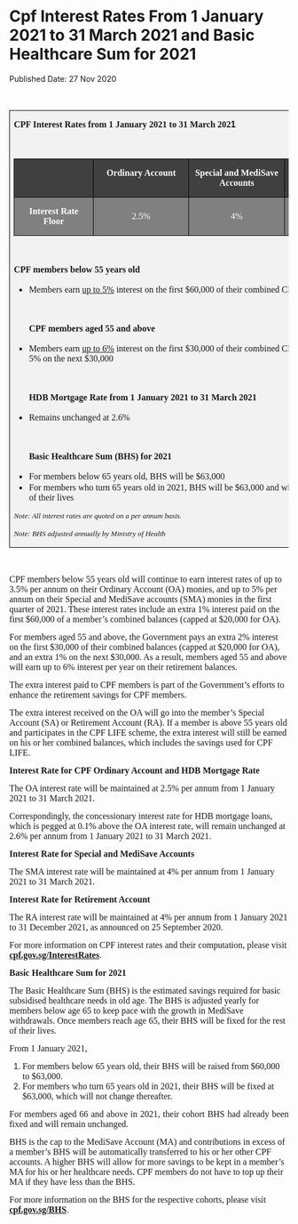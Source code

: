<html>
    <meta http-equiv="Content-Type" content="text/html; charset=utf-8"/>
    <meta charset="utf-8"/>
    <title>Cpf Interest Rates From 1 January 2021 to 31 March 2021 and Basic Healthcare Sum for 2021</title>
    <body><h1>Cpf Interest Rates From 1 January 2021 to 31 March 2021 and Basic Healthcare Sum for 2021</h1>
    <p>Published Date: 27 Nov 2020</p> <p><span style="font-size: 12pt; font-family: Calibri;">&nbsp;</span></p> <table border="1" cellspacing="0" cellpadding="0" style="border: none;"> <tbody><tr> <td width="680" valign="top" style="background: rgb(242, 242, 242); width: 509.85pt; padding: 0cm 5.4pt; border: 1pt solid black; text-align: left;"> <p><strong><span style="font-size: 12pt; font-family: Calibri;">CPF Interest Rates from </span></strong><strong><span style="font-size: 12pt; font-family: Calibri;"><span>1 January 2021 to 31 March 202</span></span></strong><strong><span style="font-size: 12pt; font-family: Calibri, sans-serif;">1</span></strong></p> <p>&nbsp;</p> <table border="1" cellspacing="0" cellpadding="0" width="663" style="width: 497.3pt; border: none;"> <tbody><tr> <td width="141" valign="top" style="background: rgb(64, 64, 64); width: 106.1pt; padding: 0cm 5.4pt; border: 1pt solid black; text-align: left;"> <p>&nbsp;</p> </td> <td width="174" valign="top" style="background: rgb(64, 64, 64); width: 130.4pt; padding: 0cm 5.4pt; border-top: 1pt solid black; border-right: 1pt solid black; border-bottom: 1pt solid black; border-left: none; text-align: left;"> <p align="center" style="text-align: center;"><strong><span style="color: white; font-size: 12pt; font-family: Calibri;">Ordinary Account</span></strong></p> </td> <td width="174" valign="top" style="background: rgb(64, 64, 64); width: 130.4pt; padding: 0cm 5.4pt; border-top: 1pt solid black; border-right: 1pt solid black; border-bottom: 1pt solid black; border-left: none; text-align: left;"> <p align="center" style="text-align: center;"><strong><span style="color: white; font-size: 12pt; font-family: Calibri;">Special and MediSave Accounts</span></strong></p> </td> <td width="174" valign="top" style="background: rgb(64, 64, 64); width: 130.4pt; padding: 0cm 5.4pt; border-top: 1pt solid black; border-right: 1pt solid black; border-bottom: 1pt solid black; border-left: none; text-align: left;"> <p align="center" style="text-align: center;"><strong><span style="color: white; font-size: 12pt; font-family: Calibri;">Retirement Account</span></strong></p> </td> </tr> <tr style="height: 26.45pt;"> <td width="141" style="background: gray; height: 26.45pt; width: 106.1pt; padding: 0cm 5.4pt; border-top: none; border-right: 1pt solid black; border-bottom: 1pt solid black; border-left: 1pt solid black; text-align: left;"> <p align="center" style="text-align: center;"><strong><span style="color: white; font-size: 12pt; font-family: Calibri;">Interest Rate Floor</span></strong></p> </td> <td width="174" style="background: gray; height: 26.45pt; width: 130.4pt; padding: 0cm 5.4pt; border-top: none; border-right: 1pt solid black; border-bottom: 1pt solid black; border-left: none; text-align: left;"> <p align="center" style="text-align: center;"><span style="color: white; font-size: 12pt; font-family: Calibri;">2.5%</span></p> </td> <td width="174" style="background: gray; height: 26.45pt; width: 130.4pt; padding: 0cm 5.4pt; border-top: none; border-right: 1pt solid black; border-bottom: 1pt solid black; border-left: none; text-align: left;"> <p align="center" style="text-align: center;"><span style="color: white; font-size: 12pt; font-family: Calibri;">4%</span></p> </td> <td width="174" style="background: gray; height: 26.45pt; width: 130.4pt; padding: 0cm 5.4pt; border-top: none; border-right: 1pt solid black; border-bottom: 1pt solid black; border-left: none; text-align: left;"> <p align="center" style="text-align: center;"><span style="color: white; font-size: 12pt; font-family: Calibri;">4%</span></p> </td> </tr> </tbody></table> <p>&nbsp;</p> <p><strong><span style="font-size: 12pt; font-family: Calibri;">CPF members below 55 years old</span></strong></p> <ul style="list-style-type: disc;"><li><span style="font-family: Calibri;">Members earn <u>up to 5%</u> interest on the first $60,000 of their combined CPF balances</span><p>&nbsp;</p><p><strong><span style="font-size: 12pt; font-family: Calibri;">CPF members aged 55 and above</span></strong></p></li><li><span style="font-family: Calibri;">Members earn <u>up to 6%</u> interest on the first $30,000 of their combined CPF balances, and up to 5% on the next $30,000</span><p>&nbsp;</p><p><strong><span style="font-family: Calibri;">HDB Mortgage Rate from </span></strong><strong><span style="font-family: Calibri;">1 January 2021 to 31 </span></strong><strong><span style="font-family: Calibri;">March 2021</span></strong></p></li><li><span style="font-family: Calibri;">Remains unchanged at 2.6% </span><p>&nbsp;</p><p><strong><span style="font-family: Calibri;">Basic Healthcare Sum (BHS) for 2021</span></strong></p></li><li><span style="font-family: Calibri;">For members below 65 years old, BHS will be $63,000</span></li><li><span style="font-family: Calibri;">For members who turn 65 years old in 2021, BHS will be $63,000 and will not change for the rest of their lives</span></li></ul> <p><em><span style="font-size: 10pt; font-family: Calibri;">Note: All interest rates are quoted on a per annum basis.</span></em><br></p> <p><em><span style="font-size: 10pt; font-family: Calibri;">Note: BHS adjusted annually by Ministry of Health</span></em></p> </td> </tr> </tbody></table> <p><span style="font-size: 12pt; font-family: Calibri;">&nbsp;</span></p> <p><span style="font-family: Calibri; font-size: 16px;">CPF members below 55 years old will continue to earn interest rates of up to 3.5% per annum on their Ordinary Account (OA) monies, and up to 5% per annum on their Special and MediSave accounts (SMA) monies in the first quarter of 2021. These interest rates include an extra 1% interest paid on the first $60,000 of a member’s combined balances (capped at $20,000 for OA). </span></p> <p><span style="font-size: 16px;"><span style="font-family: Calibri; font-size: 16px;">For members aged 55 and above, the Government pays an extra 2% interest on the first $30,000 of their combined balances (capped at $20,000 for OA), and an extra 1% on the next $30,000. As a result, members aged 55 and above will earn up to 6% interest per year on their retirement balances.</span><br></span></p> <p><span style="font-size: 16px;"><span style="font-family: Calibri; font-size: 16px;">The extra interest paid to CPF members is part of the Government’s efforts to enhance the retirement savings for CPF members.</span><br></span></p> <p><span style="font-size: 16px;"><span style="font-family: Calibri; font-size: 16px;">The extra interest received on the OA will go into the member’s Special Account (SA) or Retirement Account (RA). If a member is above 55 years old and participates in the CPF LIFE scheme, the extra interest will still be earned on his or her combined balances, which includes the savings used for CPF LIFE.</span><br></span></p> <p><span style="font-size: 16px;"><strong><span style="font-family: Calibri;">Interest Rate for CPF Ordinary Account and HDB Mortgage Rate</span></strong><br></span></p> <p><span style="font-size: 16px;"><span style="font-family: Calibri; font-size: 16px;">The OA interest rate will be maintained at 2.5% per annum from </span><span style="font-family: Calibri; font-size: 16px;">1 January 2021 to 31 March 2021</span><span style="font-family: Calibri; font-size: 16px;">.</span><br></span></p> <p><span style="font-size: 16px;"><span style="font-family: Calibri; font-size: 16px;">Correspondingly, the concessionary interest rate for HDB mortgage loans, which is pegged at 0.1% above the OA interest rate, will remain unchanged at 2.6% per annum from</span><span style="font-family: Calibri; font-size: 16px;"> 1 January 2021 to 31 March 2021.</span><br></span></p> <p><span style="font-size: 16px;"><strong><span style="font-family: Calibri;">Interest Rate for Special and MediSave Accounts</span></strong><br></span></p> <p><span style="font-size: 16px;"><span style="font-family: Calibri; font-size: 16px;">The</span><span style="font-family: Calibri; font-size: 16px;"> SMA interest rate will be maintained at 4% per annum from 1 January 2021 to 31 March 2021.</span><br></span></p> <p><span style="font-size: 16px;"><strong><span style="font-family: Calibri;">Interest Rate for Retirement Account</span></strong><br></span></p> <p><span style="font-size: 16px;"><span style="font-family: Calibri; font-size: 16px;">The RA interest rate will be maintained at 4% per annum from 1 January 2021 to 31 December 2021, as announced on 25 September 2020.</span><br></span></p> <p><span style="font-size: 16px;"><span style="font-family: Calibri; font-size: 16px;">For more information on CPF interest rates and their computation, please visit </span><a href="https://www.cpf.gov.sg/interestrates"><strong><span style="font-family: Calibri;">cpf.gov.sg/InterestRates</span></strong></a><span style="font-family: Calibri, sans-serif;">.</span><br></span></p> <p><span style="font-size: 16px;"><strong><span style="font-family: Calibri;">Basic Healthcare Sum for 2021</span></strong><br></span></p> <p><span style="font-size: 16px;"><span style="font-family: Calibri; text-align: justify; font-size: 16px;">The Basic Healthcare Sum (BHS) is the estimated savings required for basic subsidised healthcare needs in old age. The BHS is adjusted yearly for members below age 65 to keep pace with the growth in MediSave withdrawals. Once members reach age 65, their BHS will be fixed for the rest of their lives.</span><br></span></p> <p style="margin-left: 0cm; text-align: justify;"><span style="font-size: 16px;"><span style="font-family: Calibri; font-size: 16px;">From 1 January 2021,</span><br></span></p> <ol><li><span style="font-family: Calibri; font-size: 16px;">For members below 65 years old, their BHS will be raised from $60,000 to $63,000. </span></li><li><span style="font-family: Calibri; font-size: 16px;">For members who turn 65 years old in 2021, their BHS will be fixed at $63,000, which will not change thereafter.</span></li></ol> <p style="text-align: justify;"><span style="font-size: 16px;"><span style="font-family: Calibri; font-size: 16px;">For members aged 66 and above in 2021, their cohort BHS had already been fixed and will remain unchanged.</span><br></span></p> <p style="margin-left: 0cm;"><span style="font-size: 16px;"><span style="font-family: Calibri; font-size: 16px;">BHS is the cap to the MediSave Account (MA) and contributions in excess of a member’s BHS will be automatically transferred to his or her other CPF accounts. A higher BHS will allow for more savings to be kept in a member’s MA for his or her healthcare needs. CPF members do not have to top up their MA if they have less than the BHS.</span><br></span></p> <p><span style="font-size: 16px;"><span style="font-family: Calibri;">For more information on the BHS for the respective cohorts, please visit </span><a href="https://www.cpf.gov.sg/BHS"><strong><span style="font-family: Calibri;">cpf.gov.sg/BHS</span></strong></a><span style="font-family: Calibri, sans-serif;">.</span></span><br></p></body>
</html>